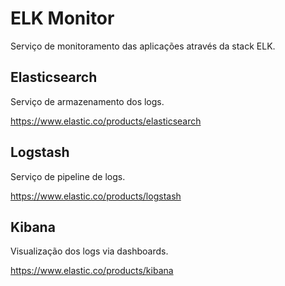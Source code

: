 # ELK Monitor

Serviço de monitoramento das aplicações através da stack ELK.

## Elasticsearch
Serviço de armazenamento dos logs.

https://www.elastic.co/products/elasticsearch

## Logstash
Serviço de pipeline de logs.

https://www.elastic.co/products/logstash

## Kibana
Visualização dos logs via dashboards.

https://www.elastic.co/products/kibana

